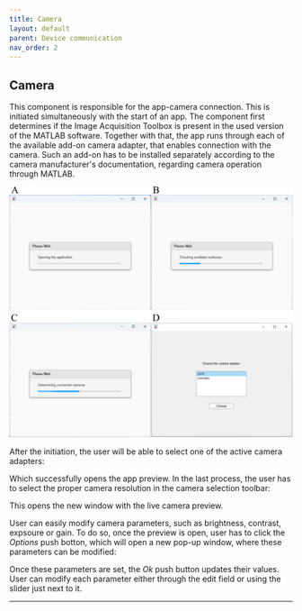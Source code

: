 ```yaml
---
title: Camera
layout: default
parent: Device communication
nav_order: 2
---
```

## [](#header-2)Camera

This component is responsible for the app-camera connection. This is initiated simultaneously with the start of an app. The component first determines if the Image Acquisition Toolbox is present in the used version of the MATLAB software.
Together with that, the app runs through each of the available add-on camera adapter, that enables connection with the camera. Such an add-on has to be installed separately according to the camera manufacturer's documentation, regarding camera operation through MATLAB.

![](/./assets/images/Connect_with_camera_whole_process.png)

After the initiation, the user will be able to select one of the active camera adapters:

Which successfully opens the app preview. In the last process, the user has to select the proper camera resolution in the camera selection toolbar:


This opens the new window with the live camera preview.

User can easily modify camera parameters, such as brightness, contrast, expsoure or gain. To do so, once the preview is open, user has to click the _Options_ push botton, which will open a new pop-up window, where these parameters can be modified: 



Once these parameters are set, the _Ok_ push button updates their values. User can modify each parameter either through the edit field or using the slider just next to it.

----
